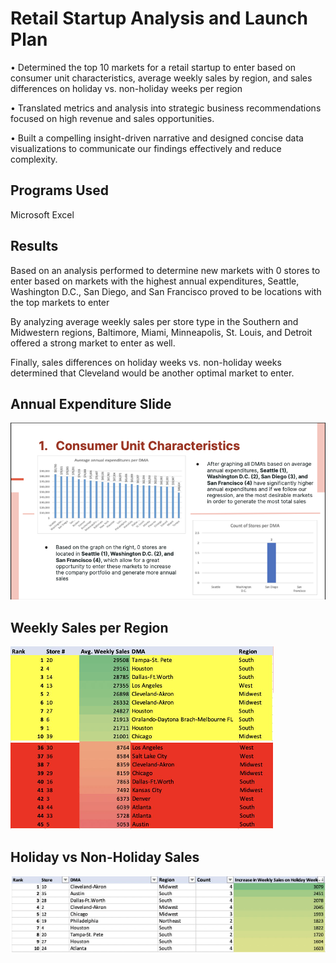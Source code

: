 # Retail Startup Analysis and Launch Plan
• Determined the top 10 markets for a retail startup to enter based on consumer unit characteristics, average weekly sales by region, and sales differences on holiday vs. non-holiday weeks per region

• Translated metrics and analysis into strategic business recommendations focused on high revenue and sales opportunities.

• Built a compelling insight-driven narrative and designed concise data visualizations to communicate our findings effectively and reduce complexity.

## Programs Used
Microsoft Excel 

## Results
Based on an analysis performed to determine new markets with 0 stores to enter based on markets with the highest annual expenditures, Seattle, Washington D.C., San Diego, and San Francisco proved to be locations with the top markets to enter

By analyzing average weekly sales per store type in the Southern and Midwestern regions, Baltimore, Miami, Minneapolis, St. Louis, and Detroit offered a strong market to enter as well.

Finally, sales differences on holiday weeks vs. non-holiday weeks determined that Cleveland would be another optimal market to enter.

## Annual Expenditure Slide
![](https://github.com/sevesilvestre/RetailStartupAnalysis/blob/main/Images/Annual%20Expenditures.png)

## Weekly Sales per Region
![](https://github.com/sevesilvestre/RetailStartupAnalysis/blob/main/Images/Weekly%20Sales%20per%20Region.png)

## Holiday vs Non-Holiday Sales
![](https://github.com/sevesilvestre/RetailStartupAnalysis/blob/main/Images/Holiday%20vs%20NonHoliday%20Sales.png)
